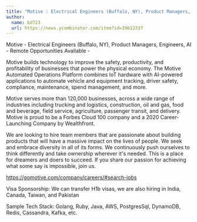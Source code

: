 ```yaml
---
title: "Motive : Electrical Engineers (Buffalo, NY), Product Managers, Engineers, AI"
author:
  name: bd723
  url: https://news.ycombinator.com/item?id=39612337
---
```

Motive - Electrical Engineers (Buffalo, NY), Product Managers, Engineers, AI -  Remote Opportunities Available -

Motive builds technology to improve the safety, productivity, and profitability of businesses that power the physical economy. The Motive Automated Operations Platform combines IoT hardware with AI-powered applications to automate vehicle and equipment tracking, driver safety, compliance, maintenance, spend management, and more.

Motive serves more than 120,000 businesses, across a wide range of industries including trucking and logistics, construction, oil and gas, food and beverage, field service, agriculture, passenger transit, and delivery. Motive is proud to be a Forbes Cloud 100 company and a 2020 Career-Launching Company by Wealthfront.

We are looking to hire team members that are passionate about building products that will have a massive impact on the lives of people. We seek and embrace diversity in all of its forms. We continuously push ourselves to think differently and take ownership wherever it&#x27;s needed. This is a place for dreamers and doers to succeed. If you share our passion for achieving what some say is impossible, join us.

<a href="https:&#x2F;&#x2F;gomotive.com&#x2F;company&#x2F;careers&#x2F;#search-jobs" rel="nofollow">https:&#x2F;&#x2F;gomotive.com&#x2F;company&#x2F;careers&#x2F;#search-jobs</a>

Visa Sponsorship: We can transfer H1b visas, we are also hiring in India, Canada, Taiwan, and Pakistan

Sample Tech Stack: Golang, Ruby, Java, AWS, PostgresSql, DynamoDB, Redis, Cassandra, Kafka, etc.
